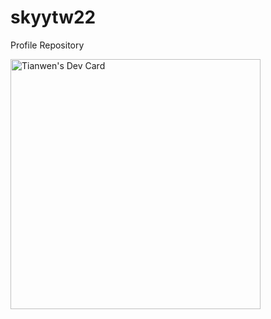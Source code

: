 # skyytw22
Profile Repository

<a href="https://app.daily.dev/DailyDevTips"><img src="https://github.com/skytw22/skyytw22/blob/master/devcard.svg" width="400" alt="Tianwen's Dev Card"/></a>
